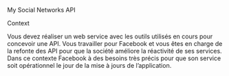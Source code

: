 My Social Networks API

Context

Vous devez réaliser un web service avec les outils utilisés en cours pour concevoir une API.
Vous travailler pour Facebook et vous êtes en charge de la refonte des API pour que la société améliore la réactivité de ses services.
Dans ce contexte Facebook à des besoins très précis pour que son service soit opérationnel le jour de la mise à jours de l’application.


